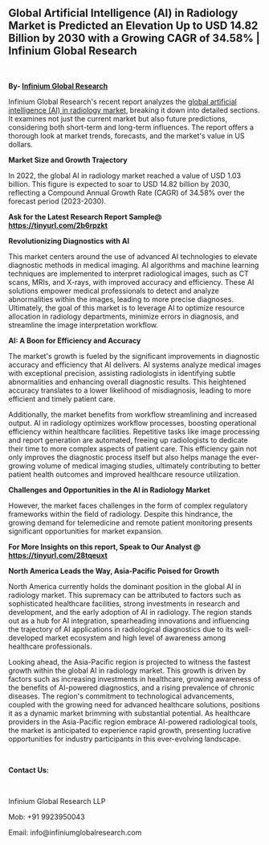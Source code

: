 <h2><strong>Global Artificial Intelligence (AI) in Radiology Market is Predicted an Elevation Up to USD 14.82 Billion by 2030 with a Growing CAGR of 34.58% | Infinium Global Research</strong></h2>
<p>&nbsp;</p>
<p><strong>By- </strong><a href="https://www.infiniumglobalresearch.com"><strong>Infinium Global Research</strong></a></p>
<p>Infinium Global Research's recent report analyzes the <a href="https://www.infiniumglobalresearch.com/market-reports/global-artificial-intelligence-ai-in-radiology-market">global artificial intelligence (AI) in radiology market</a>, breaking it down into detailed sections. It examines not just the current market but also future predictions, considering both short-term and long-term influences. The report offers a thorough look at market trends, forecasts, and the market's value in US dollars.</p>
<p><strong>Market Size and Growth Trajectory</strong></p>
<p>In 2022, the global AI in radiology market reached a value of USD 1.03 billion. This figure is expected to soar to USD 14.82 billion by 2030, reflecting a Compound Annual Growth Rate (CAGR) of 34.58% over the forecast period (2023-2030).</p>
<p><strong>Ask for the Latest Research Report Sample@ </strong><a href="https://tinyurl.com/2b6rpzkt"><strong>https://tinyurl.com/2b6rpzkt</strong></a></p>
<p><strong>Revolutionizing Diagnostics with AI</strong></p>
<p>This market centers around the use of advanced AI technologies to elevate diagnostic methods in medical imaging. AI algorithms and machine learning techniques are implemented to interpret radiological images, such as CT scans, MRIs, and X-rays, with improved accuracy and efficiency. These AI solutions empower medical professionals to detect and analyze abnormalities within the images, leading to more precise diagnoses. Ultimately, the goal of this market is to leverage AI to optimize resource allocation in radiology departments, minimize errors in diagnosis, and streamline the image interpretation workflow.</p>
<p><strong>AI: A Boon for Efficiency and Accuracy</strong></p>
<p>The market's growth is fueled by the significant improvements in diagnostic accuracy and efficiency that AI delivers. AI systems analyze medical images with exceptional precision, assisting radiologists in identifying subtle abnormalities and enhancing overall diagnostic results. This heightened accuracy translates to a lower likelihood of misdiagnosis, leading to more efficient and timely patient care.</p>
<p>Additionally, the market benefits from workflow streamlining and increased output. AI in radiology optimizes workflow processes, boosting operational efficiency within healthcare facilities. Repetitive tasks like image processing and report generation are automated, freeing up radiologists to dedicate their time to more complex aspects of patient care. This efficiency gain not only improves the diagnostic process itself but also helps manage the ever-growing volume of medical imaging studies, ultimately contributing to better patient health outcomes and improved healthcare resource utilization.</p>
<p><strong>Challenges and Opportunities in the AI in Radiology Market</strong></p>
<p>However, the market faces challenges in the form of complex regulatory frameworks within the field of radiology. Despite this hindrance, the growing demand for telemedicine and remote patient monitoring presents significant opportunities for market expansion.</p>
<p><strong>For More Insights on this report, Speak to Our Analyst @ </strong><a href="https://tinyurl.com/28tqeuxt"><strong>https://tinyurl.com/28tqeuxt</strong></a></p>
<p><strong>North America Leads the Way, Asia-Pacific Poised for Growth</strong></p>
<p>North America currently holds the dominant position in the global AI in radiology market. This supremacy can be attributed to factors such as sophisticated healthcare facilities, strong investments in research and development, and the early adoption of AI in radiology. The region stands out as a hub for AI integration, spearheading innovations and influencing the trajectory of AI applications in radiological diagnostics due to its well-developed market ecosystem and high level of awareness among healthcare professionals.</p>
<p>Looking ahead, the Asia-Pacific region is projected to witness the fastest growth within the global AI in radiology market. This growth is driven by factors such as increasing investments in healthcare, growing awareness of the benefits of AI-powered diagnostics, and a rising prevalence of chronic diseases. The region's commitment to technological advancements, coupled with the growing need for advanced healthcare solutions, positions it as a dynamic market brimming with substantial potential. As healthcare providers in the Asia-Pacific region embrace AI-powered radiological tools, the market is anticipated to experience rapid growth, presenting lucrative opportunities for industry participants in this ever-evolving landscape.</p>
<p>&nbsp;</p>
<p><strong>Contact Us:</strong></p>
<p>&nbsp;</p>
<p>Infinium Global Research LLP</p>
<p>Mob: +91 9923950043</p>
<p>Email: info@infiniumglobalresearch.com</p>
